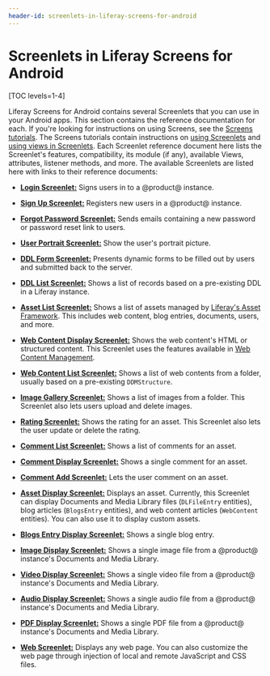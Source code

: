 ```yaml
---
header-id: screenlets-in-liferay-screens-for-android
---
```


# Screenlets in Liferay Screens for Android

[TOC levels=1-4]

Liferay Screens for Android contains several Screenlets that you can use in your 
Android apps. This section contains the reference documentation for each. If 
you're looking for instructions on using Screens, see the 
[Screens tutorials](/docs/7-0/tutorials/-/knowledge_base/t/android-apps-with-liferay-screens). 
The Screens tutorials contain instructions on 
[using Screenlets](/docs/7-0/tutorials/-/knowledge_base/t/using-screenlets-in-android-apps) 
and 
[using views in Screenlets](/docs/7-0/tutorials/-/knowledge_base/t/using-views-in-android-screenlets). 
Each Screenlet reference document here lists the Screenlet's features, 
compatibility, its module (if any), available Views, attributes, listener 
methods, and more. The available Screenlets are listed here with links to their 
reference documents: 

- [**Login Screenlet:**](/docs/7-0/reference/-/knowledge_base/r/loginscreenlet-for-android) 
  Signs users in to a @product@ instance. 
  
- [**Sign Up Screenlet:**](/docs/7-0/reference/-/knowledge_base/r/signupscreenlet-for-android) 
  Registers new users in a @product@ instance. 
  
- [**Forgot Password Screenlet:**](/docs/7-0/reference/-/knowledge_base/r/forgotpasswordscreenlet-for-android) 
  Sends emails containing a new password or password reset link to users. 
  
- [**User Portrait Screenlet:**](/docs/7-0/reference/-/knowledge_base/r/userportraitscreenlet-for-android) 
  Show the user's portrait picture. 
  
- [**DDL Form Screenlet:**](/docs/7-0/reference/-/knowledge_base/r/ddlformscreenlet-for-android) 
  Presents dynamic forms to be filled out by users and submitted back to the
  server. 
  
- [**DDL List Screenlet:**](/docs/7-0/reference/-/knowledge_base/r/ddllistscreenlet-for-android) 
  Shows a list of records based on a pre-existing DDL in a Liferay instance. 
  
- [**Asset List Screenlet:**](/docs/7-0/reference/-/knowledge_base/r/assetlistscreenlet-for-android) 
  Shows a list of assets managed by [Liferay's Asset Framework](/docs/7-0/tutorials/-/knowledge_base/t/asset-framework). 
  This includes web content, blog entries, documents, users, and more. 
  
- [**Web Content Display Screenlet:**](/docs/7-0/reference/-/knowledge_base/r/webcontentdisplayscreenlet-for-android) 
  Shows the web content's HTML or structured content. This Screenlet uses the 
  features available in 
  [Web Content Management](/docs/7-0/user/-/knowledge_base/u/creating-web-content). 

- [**Web Content List Screenlet:**](/docs/7-0/reference/-/knowledge_base/r/web-content-list-screenlet-for-android) 
  Shows a list of web contents from a folder, usually based on a pre-existing 
  `DDMStructure`.

- [**Image Gallery Screenlet:**](/docs/7-0/reference/-/knowledge_base/r/image-gallery-screenlet-for-android) 
  Shows a list of images from a folder. This Screenlet also lets users upload 
  and delete images.

- [**Rating Screenlet:**](/docs/7-0/reference/-/knowledge_base/r/rating-screenlet-for-android) 
  Shows the rating for an asset. This Screenlet also lets the user update or 
  delete the rating. 

- [**Comment List Screenlet:**](/docs/7-0/reference/-/knowledge_base/r/comment-list-screenlet-for-android) 
  Shows a list of comments for an asset. 

- [**Comment Display Screenlet:**](/docs/7-0/reference/-/knowledge_base/r/comment-display-screenlet-for-android) 
  Shows a single comment for an asset. 

- [**Comment Add Screenlet:**](/docs/7-0/reference/-/knowledge_base/r/comment-add-screenlet-for-android) 
  Lets the user comment on an asset. 

- [**Asset Display Screenlet:**](/docs/7-0/reference/-/knowledge_base/r/asset-display-screenlet-for-android) 
  Displays an asset. Currently, this Screenlet can display Documents and Media 
  Library files (`DLFileEntry` entities), blog articles (`BlogsEntry` 
  entities), and web content articles (`WebContent` entities). You can also use 
  it to display custom assets. 

- [**Blogs Entry Display Screenlet:**](/docs/7-0/reference/-/knowledge_base/r/blogs-entry-display-screenlet-for-android) 
  Shows a single blog entry. 

- [**Image Display Screenlet:**](/docs/7-0/reference/-/knowledge_base/r/image-display-screenlet-for-android) 
  Shows a single image file from a @product@ instance's Documents and Media 
  Library. 

- [**Video Display Screenlet:**](/docs/7-0/reference/-/knowledge_base/r/video-display-screenlet-for-android) 
  Shows a single video file from a @product@ instance's Documents and Media 
  Library. 

- [**Audio Display Screenlet:**](/docs/7-0/reference/-/knowledge_base/r/audio-display-screenlet-for-android) 
  Shows a single audio file from a @product@ instance's Documents and Media 
  Library. 

- [**PDF Display Screenlet:**](/docs/7-0/reference/-/knowledge_base/r/pdf-display-screenlet-for-android) 
  Shows a single PDF file from a @product@ instance's Documents and Media 
  Library. 

- [**Web Screenlet:**](/docs/7-0/reference/-/knowledge_base/r/web-screenlet-for-android) 
  Displays any web page. You can also customize the web page through injection 
  of local and remote JavaScript and CSS files. 

